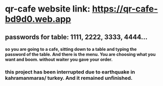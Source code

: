 # qr-cafe website link: https://qr-cafe-bd9d0.web.app
## passwords for table: 1111, 2222, 3333, 4444...

#### so you are going to a cafe, sitting down to a table and typing the password of the table. And there is the menu. You are choosing what you want and boom. without waiter you gave your order.

### this project has been interrupted due to earthquake in kahramanmaras/ turkey. And it remained unfinished.
